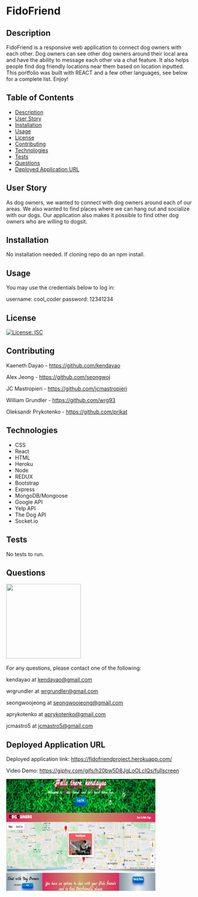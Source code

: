 # FidoFriend

## Description

FidoFriend is a responsive web application to connect dog owners with each other. Dog owners can see other dog owners around their local area and have the ability to message each other via a chat feature. It also helps people find dog friendly locations near them based on location inputted. This portfolio was built with REACT and a few other languages, see below for a complete list. Enjoy!

## Table of Contents

* [Description](#description)
* [User Story](#user-story)
* [Installation](#installation)
* [Usage](#usage)
* [License](#license)
* [Contributing](#contributing)
* [Technologies](#technologies)
* [Tests](#tests)
* [Questions](#questions)
* [Deployed Application URL](#deployed-application-URL)



## User Story


As dog owners, we wanted to connect with dog owners around each of our areas. We also wanted to find places where we can hang out and socialize with our dogs. Our application also makes it possible to find other dog owners who are willing to dogsit.


## Installation


No installation needed. If cloning repo do an npm install.


## Usage

You may use the credentials below to log in:

username: cool_coder
password: 12341234


## License


[![License: ISC](https://img.shields.io/badge/License-ISC-blue.svg)](https://opensource.org/licenses/ISC)


## Contributing


Kaeneth Dayao - https://github.com/kendayao

Alex Jeong - https://github.com/seongwoj

JC Mastropieri - https://github.com/jcmastropieri


William Grundler - https://github.com/wrg93


Oleksandr Prykotenko - https://github.com/prikat


## Technologies
- CSS
- React
- HTML
- Heroku
- Node
- REDUX
- Bootstrap
- Express
- MongoDB/Mongoose
- Google API
- Yelp API
- The Dog API
- Socket.io


## Tests


No tests to run.


## Questions

<img src="https://www.freelogodesign.org/file/app/client/thumb/f112d199-9e8d-49d4-a4b5-b1d650a80e63_200x200.png?1594170746891" width="200" height="200">

For any questions, please contact one of the following: 

kendayao at kendayao@gmail.com

wrgrundler at wrgrundler@gmail.com

seongwoojeong at seongwoojeong@gmail.com

aprykotenko at aprykotenko@gmail.com

jcmastro5 at jcmastro5@gmail.com


## Deployed Application URL

Deployed application link: https://fidofriendproject.herokuapp.com/

Video Demo: https://giphy.com/gifs/h20bw5D8JgLoOLcIQs/fullscreen

<img src="client/public/Fido-Friend.png" width="400" height="300">
